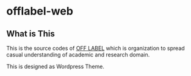 # offlabel-web

## What is This
This is the source codes of [OFF LABEL](http://offlabel.pecori.jp) which is organization to spread casual understanding of academic and research domain.

This is designed as Wordpress Theme.
